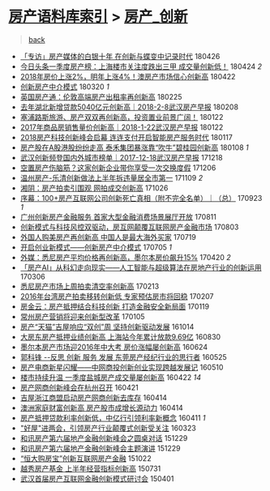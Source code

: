 [房产语料库索引](../../README.md)  > [房产_创新](房产_创新.md)
====
> [back](../README.md)

- [「专访」房产媒体的白银十年 在创新与蝶变中记录时代](http://jkwz.applinzi.com/ittc/7096339272783365126.html#%E3%80%8C%E4%B8%93%E8%AE%BF%E3%80%8D%E6%88%BF%E4%BA%A7%E5%AA%92%E4%BD%93%E7%9A%84%E7%99%BD%E9%93%B6%E5%8D%81%E5%B9%B4+%E5%9C%A8%E5%88%9B%E6%96%B0%E4%B8%8E%E8%9D%B6%E5%8F%98%E4%B8%AD%E8%AE%B0%E5%BD%95%E6%97%B6%E4%BB%A3) 180426  
- [今日头条一季度房产榜：上海楼市关注度跌出三甲 成交量创新低！](http://jkwz.applinzi.com/ittc/7095619773847307274.html#%E4%BB%8A%E6%97%A5%E5%A4%B4%E6%9D%A1%E4%B8%80%E5%AD%A3%E5%BA%A6%E6%88%BF%E4%BA%A7%E6%A6%9C%EF%BC%9A%E4%B8%8A%E6%B5%B7%E6%A5%BC%E5%B8%82%E5%85%B3%E6%B3%A8%E5%BA%A6%E8%B7%8C%E5%87%BA%E4%B8%89%E7%94%B2+%E6%88%90%E4%BA%A4%E9%87%8F%E5%88%9B%E6%96%B0%E4%BD%8E%EF%BC%81) 180424 *2* 
- [2018年房价上涨2%，明年上涨4%！澳房产市场信心创新高](http://jkwz.applinzi.com/ittc/7094789841894245392.html#2018%E5%B9%B4%E6%88%BF%E4%BB%B7%E4%B8%8A%E6%B6%A82%25%EF%BC%8C%E6%98%8E%E5%B9%B4%E4%B8%8A%E6%B6%A84%25%EF%BC%81%E6%BE%B3%E6%88%BF%E4%BA%A7%E5%B8%82%E5%9C%BA%E4%BF%A1%E5%BF%83%E5%88%9B%E6%96%B0%E9%AB%98) 180422  
- [创新房产中介模式](http://jkwz.applinzi.com/ittc/7081825843997574160.html#%E5%88%9B%E6%96%B0%E6%88%BF%E4%BA%A7%E4%B8%AD%E4%BB%8B%E6%A8%A1%E5%BC%8F) 180320 *1* 
- [英国房产通：伦敦高端房产出租率再创新高](http://jkwz.applinzi.com/ittc/7073979217748689937.html#%E8%8B%B1%E5%9B%BD%E6%88%BF%E4%BA%A7%E9%80%9A%EF%BC%9A%E4%BC%A6%E6%95%A6%E9%AB%98%E7%AB%AF%E6%88%BF%E4%BA%A7%E5%87%BA%E7%A7%9F%E7%8E%87%E5%86%8D%E5%88%9B%E6%96%B0%E9%AB%98) 180225  
- [去年湖北新增贷款5040亿元创新高｜2018-2-8武汉房产早报](http://jkwz.applinzi.com/ittc/7067622585859064842.html#%E5%8E%BB%E5%B9%B4%E6%B9%96%E5%8C%97%E6%96%B0%E5%A2%9E%E8%B4%B7%E6%AC%BE5040%E4%BA%BF%E5%85%83%E5%88%9B%E6%96%B0%E9%AB%98%EF%BD%9C2018-2-8%E6%AD%A6%E6%B1%89%E6%88%BF%E4%BA%A7%E6%97%A9%E6%8A%A5) 180208  
- [塞浦路斯旅游、房产双双再创新高，投资置业前景广阔！](http://jkwz.applinzi.com/ittc/7061498881219494918.html#%E5%A1%9E%E6%B5%A6%E8%B7%AF%E6%96%AF%E6%97%85%E6%B8%B8%E3%80%81%E6%88%BF%E4%BA%A7%E5%8F%8C%E5%8F%8C%E5%86%8D%E5%88%9B%E6%96%B0%E9%AB%98%EF%BC%8C%E6%8A%95%E8%B5%84%E7%BD%AE%E4%B8%9A%E5%89%8D%E6%99%AF%E5%B9%BF%E9%98%94%EF%BC%81) 180122  
- [2017年商品房销售量价创新高｜2018-1-22武汉房产早报](http://jkwz.applinzi.com/ittc/7061320126270276614.html#2017%E5%B9%B4%E5%95%86%E5%93%81%E6%88%BF%E9%94%80%E5%94%AE%E9%87%8F%E4%BB%B7%E5%88%9B%E6%96%B0%E9%AB%98%EF%BD%9C2018-1-22%E6%AD%A6%E6%B1%89%E6%88%BF%E4%BA%A7%E6%97%A9%E6%8A%A5) 180122  
- [2018房产科技创新峰会启幕 连连支付开启智能房产服务时代](http://jkwz.applinzi.com/ittc/7059601557580940294.html#2018%E6%88%BF%E4%BA%A7%E7%A7%91%E6%8A%80%E5%88%9B%E6%96%B0%E5%B3%B0%E4%BC%9A%E5%90%AF%E5%B9%95+%E8%BF%9E%E8%BF%9E%E6%94%AF%E4%BB%98%E5%BC%80%E5%90%AF%E6%99%BA%E8%83%BD%E6%88%BF%E4%BA%A7%E6%9C%8D%E5%8A%A1%E6%97%B6%E4%BB%A3) 180117  
- [房产股在A股港股纷纷走高 泰禾集团暴涨靠“吹牛”碧桂园创新高](http://jkwz.applinzi.com/ittc/7056236292394714122.html#%E6%88%BF%E4%BA%A7%E8%82%A1%E5%9C%A8A%E8%82%A1%E6%B8%AF%E8%82%A1%E7%BA%B7%E7%BA%B7%E8%B5%B0%E9%AB%98+%E6%B3%B0%E7%A6%BE%E9%9B%86%E5%9B%A2%E6%9A%B4%E6%B6%A8%E9%9D%A0%E2%80%9C%E5%90%B9%E7%89%9B%E2%80%9D%E7%A2%A7%E6%A1%82%E5%9B%AD%E5%88%9B%E6%96%B0%E9%AB%98) 180108 *1* 
- [武汉创新频登国内外城市榜单｜2017-12-18武汉房产早报](http://jkwz.applinzi.com/ittc/7048329553280238608.html#%E6%AD%A6%E6%B1%89%E5%88%9B%E6%96%B0%E9%A2%91%E7%99%BB%E5%9B%BD%E5%86%85%E5%A4%96%E5%9F%8E%E5%B8%82%E6%A6%9C%E5%8D%95%EF%BD%9C2017-12-18%E6%AD%A6%E6%B1%89%E6%88%BF%E4%BA%A7%E6%97%A9%E6%8A%A5) 171218  
- [空置房产伤脑筋？这家创新企业带你享受一次交换度假](http://jkwz.applinzi.com/ittc/7044100827558446096.html#%E7%A9%BA%E7%BD%AE%E6%88%BF%E4%BA%A7%E4%BC%A4%E8%84%91%E7%AD%8B%EF%BC%9F%E8%BF%99%E5%AE%B6%E5%88%9B%E6%96%B0%E4%BC%81%E4%B8%9A%E5%B8%A6%E4%BD%A0%E4%BA%AB%E5%8F%97%E4%B8%80%E6%AC%A1%E4%BA%A4%E6%8D%A2%E5%BA%A6%E5%81%87) 171206  
- [温州房产-乐清创新做法上半年拆违量居全市第一](http://jkwz.applinzi.com/ittc/7033903140137600017.html#%E6%B8%A9%E5%B7%9E%E6%88%BF%E4%BA%A7-%E4%B9%90%E6%B8%85%E5%88%9B%E6%96%B0%E5%81%9A%E6%B3%95%E4%B8%8A%E5%8D%8A%E5%B9%B4%E6%8B%86%E8%BF%9D%E9%87%8F%E5%B1%85%E5%85%A8%E5%B8%82%E7%AC%AC%E4%B8%80) 171109 *2* 
- [湘阴：房产拍卖引围观 网拍成交创新高](http://jkwz.applinzi.com/ittc/7028794632480228368.html#%E6%B9%98%E9%98%B4%EF%BC%9A%E6%88%BF%E4%BA%A7%E6%8B%8D%E5%8D%96%E5%BC%95%E5%9B%B4%E8%A7%82+%E7%BD%91%E6%8B%8D%E6%88%90%E4%BA%A4%E5%88%9B%E6%96%B0%E9%AB%98) 171026  
- [序幕：100+房产互联网公司创新死亡真相（附不完全名单）｜（总）](http://jkwz.applinzi.com/ittc/7016286972325397521.html#%E5%BA%8F%E5%B9%95%EF%BC%9A100%2B%E6%88%BF%E4%BA%A7%E4%BA%92%E8%81%94%E7%BD%91%E5%85%AC%E5%8F%B8%E5%88%9B%E6%96%B0%E6%AD%BB%E4%BA%A1%E7%9C%9F%E7%9B%B8%EF%BC%88%E9%99%84%E4%B8%8D%E5%AE%8C%E5%85%A8%E5%90%8D%E5%8D%95%EF%BC%89%EF%BD%9C%EF%BC%88%E6%80%BB%EF%BC%89) 170923 *1* 
- [广州创新房产金融服务 首家大型金融消费场景展厅开放](http://jkwz.applinzi.com/ittc/7000646645153530896.html#%E5%B9%BF%E5%B7%9E%E5%88%9B%E6%96%B0%E6%88%BF%E4%BA%A7%E9%87%91%E8%9E%8D%E6%9C%8D%E5%8A%A1+%E9%A6%96%E5%AE%B6%E5%A4%A7%E5%9E%8B%E9%87%91%E8%9E%8D%E6%B6%88%E8%B4%B9%E5%9C%BA%E6%99%AF%E5%B1%95%E5%8E%85%E5%BC%80%E6%94%BE) 170811  
- [创新模式与科技风控双驱动，房互网颠覆互联网房产金融市场](http://jkwz.applinzi.com/ittc/6997661728077530129.html#%E5%88%9B%E6%96%B0%E6%A8%A1%E5%BC%8F%E4%B8%8E%E7%A7%91%E6%8A%80%E9%A3%8E%E6%8E%A7%E5%8F%8C%E9%A9%B1%E5%8A%A8%EF%BC%8C%E6%88%BF%E4%BA%92%E7%BD%91%E9%A2%A0%E8%A6%86%E4%BA%92%E8%81%94%E7%BD%91%E6%88%BF%E4%BA%A7%E9%87%91%E8%9E%8D%E5%B8%82%E5%9C%BA) 170803  
- [外国人购美房产再创新高 中国人是最大海外买家](http://jkwz.applinzi.com/ittc/6991954981392221201.html#%E5%A4%96%E5%9B%BD%E4%BA%BA%E8%B4%AD%E7%BE%8E%E6%88%BF%E4%BA%A7%E5%86%8D%E5%88%9B%E6%96%B0%E9%AB%98+%E4%B8%AD%E5%9B%BD%E4%BA%BA%E6%98%AF%E6%9C%80%E5%A4%A7%E6%B5%B7%E5%A4%96%E4%B9%B0%E5%AE%B6) 170719  
- [开启创业新模式——创新房产中介模式](http://jkwz.applinzi.com/ittc/6986902241397965828.html#%E5%BC%80%E5%90%AF%E5%88%9B%E4%B8%9A%E6%96%B0%E6%A8%A1%E5%BC%8F%E2%80%94%E2%80%94%E5%88%9B%E6%96%B0%E6%88%BF%E4%BA%A7%E4%B8%AD%E4%BB%8B%E6%A8%A1%E5%BC%8F) 170705 *1* 
- [外媒：悉尼房产平均价格再创新高，墨尔本房价飙升15%](http://jkwz.applinzi.com/ittc/6958633181791126533.html#%E5%A4%96%E5%AA%92%EF%BC%9A%E6%82%89%E5%B0%BC%E6%88%BF%E4%BA%A7%E5%B9%B3%E5%9D%87%E4%BB%B7%E6%A0%BC%E5%86%8D%E5%88%9B%E6%96%B0%E9%AB%98%EF%BC%8C%E5%A2%A8%E5%B0%94%E6%9C%AC%E6%88%BF%E4%BB%B7%E9%A3%99%E5%8D%8715%25) 170420 *2* 
- [「房产AI」从科幻走向现实——人工智能与超级算法在房地产行业的创新运用](http://jkwz.applinzi.com/ittc/6941999133064954885.html#%E3%80%8C%E6%88%BF%E4%BA%A7AI%E3%80%8D%E4%BB%8E%E7%A7%91%E5%B9%BB%E8%B5%B0%E5%90%91%E7%8E%B0%E5%AE%9E%E2%80%94%E2%80%94%E4%BA%BA%E5%B7%A5%E6%99%BA%E8%83%BD%E4%B8%8E%E8%B6%85%E7%BA%A7%E7%AE%97%E6%B3%95%E5%9C%A8%E6%88%BF%E5%9C%B0%E4%BA%A7%E8%A1%8C%E4%B8%9A%E7%9A%84%E5%88%9B%E6%96%B0%E8%BF%90%E7%94%A8) 170306  
- [悉尼房产市场上周拍卖清空率创新高](http://jkwz.applinzi.com/ittc/6934130664629863428.html#%E6%82%89%E5%B0%BC%E6%88%BF%E4%BA%A7%E5%B8%82%E5%9C%BA%E4%B8%8A%E5%91%A8%E6%8B%8D%E5%8D%96%E6%B8%85%E7%A9%BA%E7%8E%87%E5%88%9B%E6%96%B0%E9%AB%98) 170213  
- [2016年台湾房产拍卖移转创新低 专家预估房市将回稳](http://jkwz.applinzi.com/ittc/6931958627450749957.html#2016%E5%B9%B4%E5%8F%B0%E6%B9%BE%E6%88%BF%E4%BA%A7%E6%8B%8D%E5%8D%96%E7%A7%BB%E8%BD%AC%E5%88%9B%E6%96%B0%E4%BD%8E+%E4%B8%93%E5%AE%B6%E9%A2%84%E4%BC%B0%E6%88%BF%E5%B8%82%E5%B0%86%E5%9B%9E%E7%A8%B3) 170207  
- [房金云：房产抵押结合科技创新 打造金融安全新局面](http://jkwz.applinzi.com/ittc/6924944352295257093.html#%E6%88%BF%E9%87%91%E4%BA%91%EF%BC%9A%E6%88%BF%E4%BA%A7%E6%8A%B5%E6%8A%BC%E7%BB%93%E5%90%88%E7%A7%91%E6%8A%80%E5%88%9B%E6%96%B0+%E6%89%93%E9%80%A0%E9%87%91%E8%9E%8D%E5%AE%89%E5%85%A8%E6%96%B0%E5%B1%80%E9%9D%A2) 170119  
- [常州房产营销将迎来创新型改革](http://jkwz.applinzi.com/ittc/6919653632781059077.html#%E5%B8%B8%E5%B7%9E%E6%88%BF%E4%BA%A7%E8%90%A5%E9%94%80%E5%B0%86%E8%BF%8E%E6%9D%A5%E5%88%9B%E6%96%B0%E5%9E%8B%E6%94%B9%E9%9D%A9) 170105  
- [房产“天猫”吉屋响应“双创”周 坚持创新驱动发展](http://jkwz.applinzi.com/ittc/6888808974102561796.html#%E6%88%BF%E4%BA%A7%E2%80%9C%E5%A4%A9%E7%8C%AB%E2%80%9D%E5%90%89%E5%B1%8B%E5%93%8D%E5%BA%94%E2%80%9C%E5%8F%8C%E5%88%9B%E2%80%9D%E5%91%A8+%E5%9D%9A%E6%8C%81%E5%88%9B%E6%96%B0%E9%A9%B1%E5%8A%A8%E5%8F%91%E5%B1%95) 161014  
- [大房东房产抵押业绩创新高 上海站今年累计放款9.69亿](http://jkwz.applinzi.com/ittc/6871847050873930756.html#%E5%A4%A7%E6%88%BF%E4%B8%9C%E6%88%BF%E4%BA%A7%E6%8A%B5%E6%8A%BC%E4%B8%9A%E7%BB%A9%E5%88%9B%E6%96%B0%E9%AB%98+%E4%B8%8A%E6%B5%B7%E7%AB%99%E4%BB%8A%E5%B9%B4%E7%B4%AF%E8%AE%A1%E6%94%BE%E6%AC%BE9.69%E4%BA%BF) 160830  
- [墨尔本房产市场迎2016年中大考 房价涨幅屡创新高](http://jkwz.applinzi.com/ittc/6847308545850344453.html#%E5%A2%A8%E5%B0%94%E6%9C%AC%E6%88%BF%E4%BA%A7%E5%B8%82%E5%9C%BA%E8%BF%8E2016%E5%B9%B4%E4%B8%AD%E5%A4%A7%E8%80%83+%E6%88%BF%E4%BB%B7%E6%B6%A8%E5%B9%85%E5%B1%A1%E5%88%9B%E6%96%B0%E9%AB%98) 160624  
- [郭科锋 --反思 创新 服务 发展 东莞房产经纪行业的思行者](http://jkwz.applinzi.com/ittc/6836113712444081156.html#%E9%83%AD%E7%A7%91%E9%94%8B+--%E5%8F%8D%E6%80%9D+%E5%88%9B%E6%96%B0+%E6%9C%8D%E5%8A%A1+%E5%8F%91%E5%B1%95+%E4%B8%9C%E8%8E%9E%E6%88%BF%E4%BA%A7%E7%BB%8F%E7%BA%AA%E8%A1%8C%E4%B8%9A%E7%9A%84%E6%80%9D%E8%A1%8C%E8%80%85) 160525  
- [房产电商新星闪耀——中网商投创新创业实现跨越发展记](http://jkwz.applinzi.com/ittc/6830662902755099653.html#%E6%88%BF%E4%BA%A7%E7%94%B5%E5%95%86%E6%96%B0%E6%98%9F%E9%97%AA%E8%80%80%E2%80%94%E2%80%94%E4%B8%AD%E7%BD%91%E5%95%86%E6%8A%95%E5%88%9B%E6%96%B0%E5%88%9B%E4%B8%9A%E5%AE%9E%E7%8E%B0%E8%B7%A8%E8%B6%8A%E5%8F%91%E5%B1%95%E8%AE%B0) 160510  
- [楼市持续升温 一季度盐城房产成交量屡创新高](http://jkwz.applinzi.com/ittc/6823838404345070597.html#%E6%A5%BC%E5%B8%82%E6%8C%81%E7%BB%AD%E5%8D%87%E6%B8%A9+%E4%B8%80%E5%AD%A3%E5%BA%A6%E7%9B%90%E5%9F%8E%E6%88%BF%E4%BA%A7%E6%88%90%E4%BA%A4%E9%87%8F%E5%B1%A1%E5%88%9B%E6%96%B0%E9%AB%98) 160422 *14* 
- [房产网商创新峰会在杭州召开](http://jkwz.applinzi.com/ittc/6823366929381065732.html#%E6%88%BF%E4%BA%A7%E7%BD%91%E5%95%86%E5%88%9B%E6%96%B0%E5%B3%B0%E4%BC%9A%E5%9C%A8%E6%9D%AD%E5%B7%9E%E5%8F%AC%E5%BC%80) 160421  
- [吉屋浙江商盟启动房产网商创新去库存](http://jkwz.applinzi.com/ittc/6820933413536007172.html#%E5%90%89%E5%B1%8B%E6%B5%99%E6%B1%9F%E5%95%86%E7%9B%9F%E5%90%AF%E5%8A%A8%E6%88%BF%E4%BA%A7%E7%BD%91%E5%95%86%E5%88%9B%E6%96%B0%E5%8E%BB%E5%BA%93%E5%AD%98) 160414  
- [澳洲家庭财富创新高 房产股市成增长源动力](http://jkwz.applinzi.com/ittc/6820871192676140037.html#%E6%BE%B3%E6%B4%B2%E5%AE%B6%E5%BA%AD%E8%B4%A2%E5%AF%8C%E5%88%9B%E6%96%B0%E9%AB%98+%E6%88%BF%E4%BA%A7%E8%82%A1%E5%B8%82%E6%88%90%E5%A2%9E%E9%95%BF%E6%BA%90%E5%8A%A8%E5%8A%9B) 160414  
- [房产抵押贷款利率创新低，中亿行引领利率新概念](http://jkwz.applinzi.com/ittc/6819830407717454853.html#%E6%88%BF%E4%BA%A7%E6%8A%B5%E6%8A%BC%E8%B4%B7%E6%AC%BE%E5%88%A9%E7%8E%87%E5%88%9B%E6%96%B0%E4%BD%8E%EF%BC%8C%E4%B8%AD%E4%BA%BF%E8%A1%8C%E5%BC%95%E9%A2%86%E5%88%A9%E7%8E%87%E6%96%B0%E6%A6%82%E5%BF%B5) 160411 *1* 
- [&quot;好屋&quot;进两会，引领房产行业颠覆式创新受关注](http://jkwz.applinzi.com/ittc/6812915398127125508.html#%26quot%3B%E5%A5%BD%E5%B1%8B%26quot%3B%E8%BF%9B%E4%B8%A4%E4%BC%9A%EF%BC%8C%E5%BC%95%E9%A2%86%E6%88%BF%E4%BA%A7%E8%A1%8C%E4%B8%9A%E9%A2%A0%E8%A6%86%E5%BC%8F%E5%88%9B%E6%96%B0%E5%8F%97%E5%85%B3%E6%B3%A8) 160323  
- [和讯房产第六届地产金融创新峰会之圆桌对话](http://jkwz.applinzi.com/ittc/6781332441608504324.html#%E5%92%8C%E8%AE%AF%E6%88%BF%E4%BA%A7%E7%AC%AC%E5%85%AD%E5%B1%8A%E5%9C%B0%E4%BA%A7%E9%87%91%E8%9E%8D%E5%88%9B%E6%96%B0%E5%B3%B0%E4%BC%9A%E4%B9%8B%E5%9C%86%E6%A1%8C%E5%AF%B9%E8%AF%9D) 151229  
- [和讯房产第六届地产金融创新峰会主题演讲](http://jkwz.applinzi.com/ittc/6781331940812784644.html#%E5%92%8C%E8%AE%AF%E6%88%BF%E4%BA%A7%E7%AC%AC%E5%85%AD%E5%B1%8A%E5%9C%B0%E4%BA%A7%E9%87%91%E8%9E%8D%E5%88%9B%E6%96%B0%E5%B3%B0%E4%BC%9A%E4%B8%BB%E9%A2%98%E6%BC%94%E8%AE%B2) 151229  
- [“恒大购房宝”创新互联网房产金融](http://jkwz.applinzi.com/ittc/6755927799794107396.html#%E2%80%9C%E6%81%92%E5%A4%A7%E8%B4%AD%E6%88%BF%E5%AE%9D%E2%80%9D%E5%88%9B%E6%96%B0%E4%BA%92%E8%81%94%E7%BD%91%E6%88%BF%E4%BA%A7%E9%87%91%E8%9E%8D) 151022  
- [越秀房产基金 上半年经营指标创新高](http://jkwz.applinzi.com/ittc/547650611424955129.html#%E8%B6%8A%E7%A7%80%E6%88%BF%E4%BA%A7%E5%9F%BA%E9%87%91+%E4%B8%8A%E5%8D%8A%E5%B9%B4%E7%BB%8F%E8%90%A5%E6%8C%87%E6%A0%87%E5%88%9B%E6%96%B0%E9%AB%98) 150731  
- [武汉首届房产互联网金融创新模式研讨会](http://jkwz.applinzi.com/ittc/547650611396789672.html#%E6%AD%A6%E6%B1%89%E9%A6%96%E5%B1%8A%E6%88%BF%E4%BA%A7%E4%BA%92%E8%81%94%E7%BD%91%E9%87%91%E8%9E%8D%E5%88%9B%E6%96%B0%E6%A8%A1%E5%BC%8F%E7%A0%94%E8%AE%A8%E4%BC%9A) 150401  
